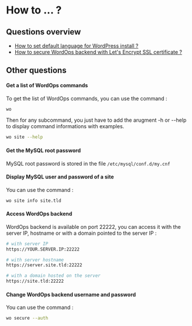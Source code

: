 # How to ... ?

## Questions overview

- [How to set default language for WordPress install ?](how-to/wp-language.md)
- [How to secure WordOps backend with Let's Encrypt SSL certificate ?](how-to/secure-22222.md)

## Other questions

#### Get a list of WordOps commands

To get the list of WordOps commands, you can use the command :

```bash
wo
```

Then for any subcommand, you just have to add the arugment -h or --help to display command informations with examples.

```bash
wo site --help
```

#### Get the MySQL root password

MySQL root password is stored in the file `/etc/mysql/conf.d/my.cnf`

#### Display MySQL user and password of a site

You can use the command :

```bash
wo site info site.tld
```

#### Access WordOps backend

WordOps backend is available on port 22222, you can access it with the server IP, hostname or with a domain pointed to the server IP :

```bash
# with server IP
https://YOUR.SERVER.IP:22222

# with server hostname
https://server.site.tld:22222

# with a domain hosted on the server
https://site.tld:22222
```

#### Change WordOps backend username and password

You can use the command :

```bash
wo secure --auth
```
